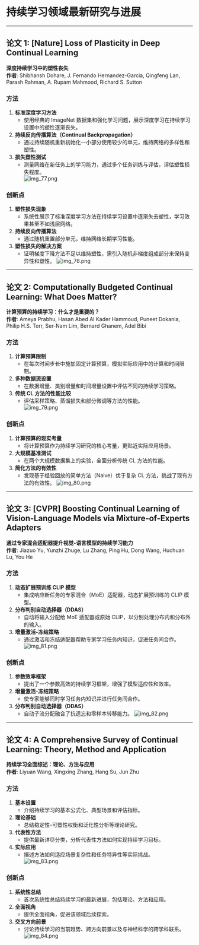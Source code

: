 # 持续学习领域最新研究与进展

---

## **论文 1: [Nature] Loss of Plasticity in Deep Continual Learning**

**深度持续学习中的塑性丧失**  
**作者**: Shibhansh Dohare, J. Fernando Hernandez-Garcia, Qingfeng Lan, Parash Rahman, A. Rupam Mahmood, Richard S.
Sutton

### **方法**

1. **标准深度学习方法**
    - 使用经典的 ImageNet 数据集和强化学习问题，展示深度学习在持续学习设置中的塑性逐渐丧失。
2. **持续反向传播算法（Continual Backpropagation）**
    - 通过持续随机重新初始化一小部分使用较少的单元，维持网络的多样性和塑性。
3. **损失塑性测试**
    - 测量网络在新任务上的学习能力，通过多个任务训练与评估，评估塑性损失程度。  
      ![img_77.png](../../1/assests/screenshot/screenshotBy12302024/img_77.png)

### **创新点**

1. **塑性损失现象**
    - 系统性展示了标准深度学习方法在持续学习设置中逐渐失去塑性，学习效果甚至不如浅层网络。
2. **持续反向传播算法**
    - 通过随机重置部分单元，维持网络长期学习性能。
3. **塑性损失的解决方案**
    - 证明梯度下降方法不足以维持塑性，需引入随机非梯度组成部分来保持变异性和塑性。
      ![img_78.png](../../1/assests/screenshot/screenshotBy12302024/img_78.png)

---

## **论文 2: Computationally Budgeted Continual Learning: What Does Matter?**

**计算预算的持续学习：什么才是重要的？**  
**作者**: Ameya Prabhu, Hasan Abed Al Kader Hammoud, Puneet Dokania, Philip H.S. Torr, Ser-Nam Lim, Bernard Ghanem, Adel
Bibi

### **方法**

1. **计算预算限制**
    - 在每次时间步长中施加固定计算预算，模拟实际应用中的计算和时间限制。
2. **多种数据流设置**
    - 在数据增量、类别增量和时间增量设置中评估不同的持续学习策略。
3. **传统 CL 方法的性能比较**
    - 评估采样策略、蒸馏损失和部分微调等方法的性能。  
      ![img_79.png](../../1/assests/screenshot/screenshotBy12302024/img_79.png)

### **创新点**

1. **计算预算的现实考量**
    - 将计算预算作为持续学习研究的核心考量，更贴近实际应用场景。
2. **大规模基准测试**
    - 在两个大规模数据集上的实验，全面分析传统 CL 方法的性能。
3. **简化方法的有效性**
    - 发现基于经验回放的简单方法（Naive）优于复杂 CL 方法，挑战了现有方法的有效性。
      ![img_80.png](../../1/assests/screenshot/screenshotBy12302024/img_80.png)

---

## **论文 3: [CVPR] Boosting Continual Learning of Vision-Language Models via Mixture-of-Experts Adapters**

**通过专家混合适配器提升视觉-语言模型的持续学习能力**  
**作者**: Jiazuo Yu, Yunzhi Zhuge, Lu Zhang, Ping Hu, Dong Wang, Huchuan Lu, You He

### **方法**

1. **动态扩展预训练 CLIP 模型**
    - 集成响应新任务的专家混合（MoE）适配器，动态扩展预训练的 CLIP 模型。
2. **分布判别自动选择器（DDAS）**
    - 自动将输入分配给 MoE 适配器或原始 CLIP，以分别处理分布内和分布外的输入。
3. **增量激活-冻结策略**
    - 通过激活和冻结适配器帮助专家学习任务内知识，促进任务间合作。  
      ![img_81.png](../../1/assests/screenshot/screenshotBy12302024/img_81.png)

### **创新点**

1. **参数效率框架**
    - 提出了一个参数高效的持续学习框架，增强了模型适应性和效率。
2. **增量激活-冻结策略**
    - 使专家能够同时学习任务内知识并进行任务间合作。
3. **分布判别自动选择器（DDAS）**
    - 自动子流分配融合了抗遗忘和零样本转移能力。
      ![img_82.png](../../1/assests/screenshot/screenshotBy12302024/img_82.png)

---

## **论文 4: A Comprehensive Survey of Continual Learning: Theory, Method and Application**

**持续学习全面综述：理论、方法与应用**  
**作者**: Liyuan Wang, Xingxing Zhang, Hang Su, Jun Zhu

### **方法**

1. **基本设置**
    - 介绍持续学习的基本公式化、典型场景和评估指标。
2. **理论基础**
    - 总结稳定性-可塑性权衡和泛化性分析等理论研究。
3. **代表性方法**
    - 提供最新详尽分类，分析代表性方法如何实现持续学习目标。
4. **实际应用**
    - 描述方法如何适应场景复杂性和任务特异性等实际挑战。  
      ![img_83.png](../../1/assests/screenshot/screenshotBy12302024/img_83.png)

### **创新点**

1. **系统性总结**
    - 首次系统性总结持续学习的最新进展，包括理论、方法和应用。
2. **全面视角**
    - 提供全面视角，促进该领域后续探索。
3. **交叉方向前景**
    - 讨论持续学习的当前趋势、跨方向前景以及与神经科学的跨学科联系。
      ![img_84.png](../../1/assests/screenshot/screenshotBy12302024/img_84.png)